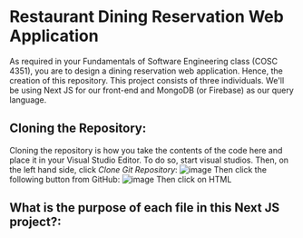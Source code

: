 # Restaurant Dining Reservation Web Application

As required in your Fundamentals of Software Engineering class (COSC 4351), you are to design a dining reservation web application. Hence, the creation of this repository. This project consists of three individuals. We'll be using Next JS for our front-end and MongoDB (or Firebase) as our query language. 

## Cloning the Repository:

Cloning the repository is how you take the contents of the code here and place it in your Visual Studio Editor. To do so, start visual studios. Then, on the left hand side, click *Clone Git Repository*:
![image](https://user-images.githubusercontent.com/78463059/192163325-6df6fdb6-1207-47f8-9c8b-52ae550ea42c.png)
Then click the following button from GitHub:
![image](https://user-images.githubusercontent.com/78463059/192163494-92f4c850-b1e1-4ea7-a4a5-4b22d1e08e40.png)
Then click on HTML

## What is the purpose of each file in this Next JS project?:
